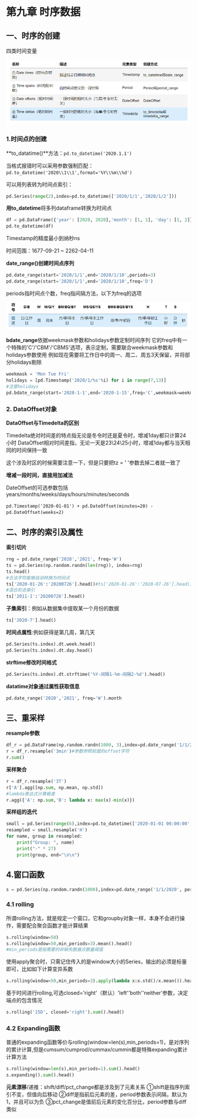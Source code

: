 # 第九章 时序数据

## 一、时序的创建

四类时间变量

![image-20200629165008828](https://raw.githubusercontent.com/zbingbing-lava/pic/master/img/20200629165010.png)

### 1.**时间点的创建**

**to_datatime()**方法：`pd.to_datetime('2020.1.1')`

当格式报错时可以采用参数强制匹配：`pd.to_datetime('2020\\1\\1',format='%Y\\%m\\%d')`

可以用列表转为时间点索引：

```python
pd.Series(range(2),index=pd.to_datetime(['2020/1/1','2020/1/2']))
```

**用to_datetime**将多列dataframe转换为时间点

```python
df = pd.DataFrame({'year': [2020, 2020],'month': [1, 1], 'day': [1, 2]})
pd.to_datetime(df)
```

Timestamp的精度最小到纳秒ns

时间范围：1677-09-21  ~  2262-04-11



**date_range()创建时间点序列**

```python
pd.date_range(start='2020/1/1',end='2020/1/10',periods=3)
pd.date_range(start='2020/1/1',end='2020/1/10',freq='D')
```

periods指时间点个数，freq指间隔方法，以下为freq的选项

![image-20200629165643486](https://raw.githubusercontent.com/zbingbing-lava/pic/master/img/20200629165645.png)



**bdate_range**依据weekmask参数和holidays参数定制时间序列
它的freq中有一个特殊的'C'/'CBM'/'CBMS'选项，表示定制，需要联合weekmask参数和holidays参数使用
例如现在需要将工作日中的周一、周二、周五3天保留，并将部分holidays剔除

```python
weekmask = 'Mon Tue Fri'
holidays = [pd.Timestamp('2020/1/%s'%i) for i in range(7,13)]
#注意holidays
pd.bdate_range(start='2020-1-1',end='2020-1-15',freq='C',weekmask=weekmask,holidays=holidays)
```



### 2. DataOffset对象

**DataOffset与Timedelta的区别**

Timedelta绝对时间差的特点指无论是冬令时还是夏令时，增减1day都只计算24小时
DataOffset相对时间差指，无论一天是23\24\25小时，增减1day都与当天相同的时间保持一致

这个涉及时区的时候需要注意一下，但是只要把tz = ' '参数去掉二者就一致了

**增减一段时间，直接用加减法**

DateOffset的可选参数包括years/months/weeks/days/hours/minutes/seconds

`pd.Timestamp('2020-01-01') + pd.DateOffset(minutes=20) - pd.DateOffset(weeks=2)`

## 二、时序的索引及属性

**索引切片**

```python
rng = pd.date_range('2020','2021', freq='W')
ts = pd.Series(np.random.randn(len(rng)), index=rng)
ts.head()
#合法字符能够自动转换为时间点
ts['2020-01-26':'20200726'].head()#ts['2020-01-26':'2020-07-26'].head()
#混合形态索引
ts['2011-1':'20200726'].head()
```

**子集索引**：例如从数据集中提取某一个月份的数据

```python
ts['2020-7'].head()
```

**时间点属性**:例如获得是第几周，第几天

```python
pd.Series(ts.index).dt.week.head()
pd.Series(ts.index).dt.day.head()
```

**strftime修改时间格式**

```python
pd.Series(ts.index).dt.strftime('%Y-间隔1-%m-间隔2-%d').head()
```

**datatime对象通过属性获取信息**

```python
pd.date_range('2020','2021', freq='W').month
```



## 三、重采样

**resample参数**

```python
df_r = pd.DataFrame(np.random.randn(1000, 3),index=pd.date_range('1/1/2020', freq='S', periods=1000),columns=['A', 'B', 'C'])
r = df_r.resample('3min')#参数参照前面的offset字符
r.sum()
```

**采样聚合**

```python
r = df_r.resample('3T')
r['A'].agg([np.sum, np.mean, np.std])
#lambda表达式计算极差
r.agg({'A': np.sum,'B': lambda x: max(x)-min(x)})
```

**采样组的迭代**

```python
small = pd.Series(range(6),index=pd.to_datetime(['2020-01-01 00:00:00', '2020-01-01 00:30:00', '2020-01-01 00:31:00','2020-01-01 01:00:00','2020-01-01 03:00:00','2020-01-01 03:05:00']))
resampled = small.resample('H')
for name, group in resampled:
    print("Group: ", name)
    print("-" * 27)
    print(group, end="\n\n")
```

## 4.窗口函数

```python
s = pd.Series(np.random.randn(1000),index=pd.date_range('1/1/2020', periods=1000))
```

### 4.1 rolling

所谓rolling方法，就是规定一个窗口，它和groupby对象一样，本身不会进行操作，需要配合聚合函数才能计算结果

```python
s.rolling(window=50)
s.rolling(window=50,min_periods=3).mean().head()
#min_periods是指需要的非缺失数据点数量阈值
```

使用apply聚合时，只需记住传入的是window大小的Series，输出的必须是标量即可，比如如下计算变异系数

```python
s.rolling(window=50,min_periods=3).apply(lambda x:x.std()/x.mean()).head()
```

基于时间进行rolling,可选closed='right'（默认）\'left'\'both'\'neither'参数，决定端点的包含情况

```python
s.rolling('15D', closed='right').sum().head()
```

### 4.2 Expanding函数

普通的expanding函数等价与rolling(window=len(s),min_periods=1)，是对序列的累计计算,但是cumsum/cumprod/cummax/cummin都是特殊expanding累计计算方法

```python
s.rolling(window=len(s),min_periods=1).sum().head()
s.expanding().sum().head()
```

**元素漂移**/递推：shift/diff/pct_change都是涉及到了元素关系
①shift是指序列索引不变，但值向后移动
②diff是指前后元素的差，period参数表示间隔，默认为1，并且可以为负
③pct_change是值前后元素的变化百分比，period参数与diff类似